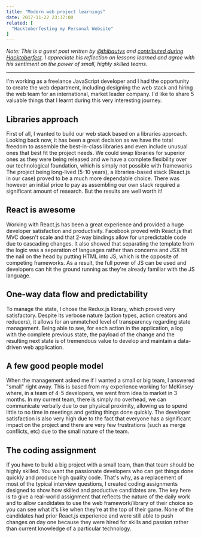 ```yaml
---
title: "Modern web project learnings"
date: 2017-11-22 23:37:00
related: [
  "Hacktoberfesting my Personal Website"
]
---
```


*Note: This is a guest post written by [@thibautvs](https://github.com/thibautvs) and [contributed during Hacktoberfest](/2017/11/19/hacktoberfest-2017/#write-a-guest-post). I appreciate his reflection on lessons learned and agree with his sentiment on the power of small, highly skilled teams.*

***

I'm working as a freelance JavaScript developer and I had the opportunity to create the web department, including
designing the web stack and hiring the web team for an international, market leader company.
I'd like to share 5 valuable things that I learnt during this very interesting journey.

## Libraries approach

First of all, I wanted to build our web stack based on a libraries approach. Looking back now, it has been
a great decision as we have the total freedom to assemble the best-in-class libraries and even include unusual
ones that best fit the project needs. We could swap libraries for superior ones as they were being released
and we have a complete flexibility over our technological foundation, which is simply not possible with frameworks
The project being long-lived (5-10 years), a libraries-based stack (React.js in our case)
proved to be a much more dependable choice. There was however an initial price to pay as assembling our own stack required a
significant amount of research. But the results are well worth it!

## React is awesome

Working with React.js has been a great experience and provided a huge developer satisfaction and productivity.
Facebook proved with React.js that MVC doesn't scale and that 2-way bindings allow for unpredictable code due to
cascading changes. It also showed that separating the template from the logic was a separation of languages rather than
concerns and JSX hit the nail on the head by putting HTML into JS, which is the opposite of competing frameworks. As a
result, the full power of JS can be used and developers can hit the ground running as they're already familiar with the
JS language.

## One-way data flow and predictability

To manage the state, I chose the Redux.js library, which proved very satisfactory. Despite its verbose nature
(action types, action creators and reducers), it allows for an unmatched level of transparency regarding state
management. Being able to see, for each action in the application, a log with the complete previous state,
the payload of the change and the resulting next state is of tremendous value to develop and maintain a
data-driven web application.

## A few good people model

When the management asked me if I wanted a small or big team, I answered "small" right away. This is based from
my experience working for McKinsey where, in a team of 4-5 developers, we went from idea to market in 3 months.
In my current team, there is simply no overhead, we can communicate verbally due to our physical proximity,
allowing us to spend little to no time in meetings and getting things done quickly. The developer satisfaction
is also very high due to the fact that everyone has a significant impact on the project and there are very few
frustrations (such as merge conflicts, etc) due to the small nature of the team.

## The coding assignment

If you have to build a big project with a small team, than that team should be highly skilled. You want the passionate
developers who can get things done quickly and produce high quality code. That's why, as a replacement of most of the
typical interview questions, I created coding assignments designed to show how skilled and productive candidates are.
The key here is to give a real-world assignment that reflects the nature of the daily work and to allow candidates
to use the web framework/library of their choice so you can see what it's like when they're at the top of their game.
None of the candidates had prior React.js experience and were still able to push changes on day one because they were hired
for skills and passion rather than current knowledge of a particular technology.
